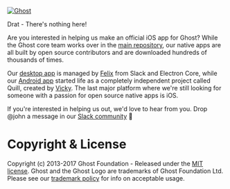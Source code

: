 <a href="https://github.com/TryGhost/Ghost"><img src="https://cloud.githubusercontent.com/assets/120485/18661790/cf942eda-7f17-11e6-9eb6-9c65bfc2abd8.png" alt="Ghost" /></a>

Drat - There's nothing here!

Are you interested in helping us make an official iOS app for Ghost? While the Ghost core team works over in the [main repository](https://github.com/tryghost/ghost), our native apps are all built by open source contributors and are downloaded hundreds of thousands of times. 

Our [desktop app](https://github.com/tryghost/ghost-desktop) is managed by [Felix](https://github.com/felixrieseberg) from Slack and Electron Core, while our [Android app](https://github.com/tryghost/ghost-android) started life as a completely independent project called Quill, created by [Vicky](https://github.com/vickychijwani). The last major platform where we're still looking for someone with a passion for open source native apps is iOS.

If you're interested in helping us out, we'd love to hear from you. Drop @john a message in our [Slack community](https://slack.ghost.org) 👋 

# Copyright & License

Copyright (c) 2013-2017 Ghost Foundation - Released under the [MIT license](LICENSE). Ghost and the Ghost Logo are trademarks of Ghost Foundation Ltd. Please see our [trademark policy](https://ghost.org/trademark/) for info on acceptable usage.
